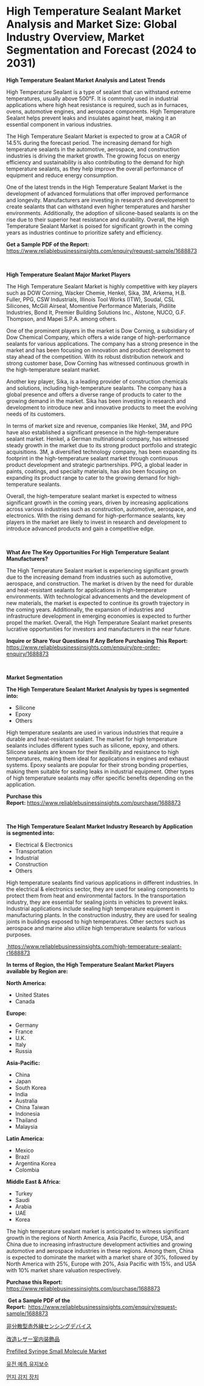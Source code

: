 <p><h1>High Temperature Sealant Market Analysis and Market Size: Global Industry Overview, Market Segmentation and Forecast (2024 to 2031)</h1></p><p><strong>High Temperature Sealant Market Analysis and Latest Trends</strong></p>
<p><p>High Temperature Sealant is a type of sealant that can withstand extreme temperatures, usually above 500°F. It is commonly used in industrial applications where high heat resistance is required, such as in furnaces, ovens, automotive engines, and aerospace components. High Temperature Sealant helps prevent leaks and insulates against heat, making it an essential component in various industries.</p><p>The High Temperature Sealant Market is expected to grow at a CAGR of 14.5% during the forecast period. The increasing demand for high temperature sealants in the automotive, aerospace, and construction industries is driving the market growth. The growing focus on energy efficiency and sustainability is also contributing to the demand for high temperature sealants, as they help improve the overall performance of equipment and reduce energy consumption.</p><p>One of the latest trends in the High Temperature Sealant Market is the development of advanced formulations that offer improved performance and longevity. Manufacturers are investing in research and development to create sealants that can withstand even higher temperatures and harsher environments. Additionally, the adoption of silicone-based sealants is on the rise due to their superior heat resistance and durability. Overall, the High Temperature Sealant Market is poised for significant growth in the coming years as industries continue to prioritize safety and efficiency.</p></p>
<p><strong>Get a Sample PDF of the Report:&nbsp;</strong> <a href="https://www.reliablebusinessinsights.com/enquiry/request-sample/1688873">https://www.reliablebusinessinsights.com/enquiry/request-sample/1688873</a></p>
<p>&nbsp;</p>
<p><strong>High Temperature Sealant Major Market Players</strong></p>
<p><p>The High Temperature Sealant Market is highly competitive with key players such as DOW Corning, Wacker Chemie, Henkel, Sika, 3M, Arkema, H.B. Fuller, PPG, CSW Industrials, Illinois Tool Works (ITW), Soudal, CSL Silicones, McGill Airseal, Momentive Performance Materials, Pidilite Industries, Bond It, Premier Building Solutions Inc., Alstone, NUCO, G.F. Thompson, and Mapei S.P.A. among others.</p><p>One of the prominent players in the market is Dow Corning, a subsidiary of Dow Chemical Company, which offers a wide range of high-performance sealants for various applications. The company has a strong presence in the market and has been focusing on innovation and product development to stay ahead of the competition. With its robust distribution network and strong customer base, Dow Corning has witnessed continuous growth in the high-temperature sealant market.</p><p>Another key player, Sika, is a leading provider of construction chemicals and solutions, including high-temperature sealants. The company has a global presence and offers a diverse range of products to cater to the growing demand in the market. Sika has been investing in research and development to introduce new and innovative products to meet the evolving needs of its customers.</p><p>In terms of market size and revenue, companies like Henkel, 3M, and PPG have also established a significant presence in the high-temperature sealant market. Henkel, a German multinational company, has witnessed steady growth in the market due to its strong product portfolio and strategic acquisitions. 3M, a diversified technology company, has been expanding its footprint in the high-temperature sealant market through continuous product development and strategic partnerships. PPG, a global leader in paints, coatings, and specialty materials, has also been focusing on expanding its product range to cater to the growing demand for high-temperature sealants.</p><p>Overall, the high-temperature sealant market is expected to witness significant growth in the coming years, driven by increasing applications across various industries such as construction, automotive, aerospace, and electronics. With the rising demand for high-performance sealants, key players in the market are likely to invest in research and development to introduce advanced products and gain a competitive edge.</p></p>
<p>&nbsp;</p>
<p><strong>What Are The Key Opportunities For High Temperature Sealant Manufacturers?</strong></p>
<p><p>The High Temperature Sealant market is experiencing significant growth due to the increasing demand from industries such as automotive, aerospace, and construction. The market is driven by the need for durable and heat-resistant sealants for applications in high-temperature environments. With technological advancements and the development of new materials, the market is expected to continue its growth trajectory in the coming years. Additionally, the expansion of industries and infrastructure development in emerging economies is expected to further propel the market. Overall, the High Temperature Sealant market presents lucrative opportunities for investors and manufacturers in the near future.</p></p>
<p><strong>Inquire or Share Your Questions If Any Before Purchasing This Report:</strong> <a href="https://www.reliablebusinessinsights.com/enquiry/pre-order-enquiry/1688873">https://www.reliablebusinessinsights.com/enquiry/pre-order-enquiry/1688873</a></p>
<p>&nbsp;</p>
<p><strong>Market Segmentation</strong></p>
<p><strong>The High Temperature Sealant Market Analysis by types is segmented into:</strong></p>
<p><ul><li>Silicone</li><li>Epoxy</li><li>Others</li></ul></p>
<p><p>High temperature sealants are used in various industries that require a durable and heat-resistant sealant. The market for high temperature sealants includes different types such as silicone, epoxy, and others. Silicone sealants are known for their flexibility and resistance to high temperatures, making them ideal for applications in engines and exhaust systems. Epoxy sealants are popular for their strong bonding properties, making them suitable for sealing leaks in industrial equipment. Other types of high temperature sealants may offer specific benefits depending on the application.</p></p>
<p><strong>Purchase this Report:&nbsp;</strong><a href="https://www.reliablebusinessinsights.com/purchase/1688873">https://www.reliablebusinessinsights.com/purchase/1688873</a></p>
<p>&nbsp;</p>
<p><strong>The High Temperature Sealant Market Industry Research by Application is segmented into:</strong></p>
<p><ul><li>Electrical & Electronics</li><li>Transportation</li><li>Industrial</li><li>Construction</li><li>Others</li></ul></p>
<p><p>High temperature sealants find various applications in different industries. In the electrical & electronics sector, they are used for sealing components to protect them from heat and environmental factors. In the transportation industry, they are essential for sealing joints in vehicles to prevent leaks. Industrial applications include sealing high temperature equipment in manufacturing plants. In the construction industry, they are used for sealing joints in buildings exposed to high temperatures. Other sectors such as aerospace and marine also utilize high temperature sealants for various purposes.</p></p>
<p><a href="https://www.reliablebusinessinsights.com/high-temperature-sealant-r1688873">&nbsp;https://www.reliablebusinessinsights.com/high-temperature-sealant-r1688873</a></p>
<p><strong>In terms of Region, the High Temperature Sealant Market Players available by Region are:</strong></p>
<p>
    <p> <strong> North America: </strong>
        <ul>
            <li>United States</li>
            <li>Canada</li>
        </ul>
        </p> 
    <p> <strong> Europe: </strong>
        <ul>
            <li>Germany</li>
            <li>France</li>
            <li>U.K.</li>
            <li>Italy</li>
            <li>Russia</li>
        </ul>
        </p> 
    <p> <strong> Asia-Pacific: </strong>
        <ul>
            <li>China</li>
            <li>Japan</li>
            <li>South Korea</li>
            <li>India</li>
            <li>Australia</li>
            <li>China Taiwan</li>
            <li>Indonesia</li>
            <li>Thailand</li>
            <li>Malaysia</li>
        </ul>
        </p> 
    <p> <strong> Latin America: </strong>
        <ul>
            <li>Mexico</li>
            <li>Brazil</li>
            <li>Argentina Korea</li>
            <li>Colombia</li>
        </ul>
        </p> 
    <p> <strong> Middle East & Africa: </strong>
        <ul>
            <li>Turkey</li>
            <li>Saudi</li>
            <li>Arabia</li>
            <li>UAE</li>
            <li>Korea</li>
        </ul>
    </p>
    </p>
<p><p>The high temperature sealant market is anticipated to witness significant growth in the regions of North America, Asia Pacific, Europe, USA, and China due to increasing infrastructure development activities and growing automotive and aerospace industries in these regions. Among them, China is expected to dominate the market with a market share of 30%, followed by North America with 25%, Europe with 20%, Asia Pacific with 15%, and USA with 10% market share valuation respectively.</p></p>
<p><strong>Purchase this Report: </strong><a href="https://www.reliablebusinessinsights.com/purchase/1688873">https://www.reliablebusinessinsights.com/purchase/1688873</a></p>
<p>&nbsp;<strong>Get a Sample PDF of the Report:&nbsp;&nbsp;</strong><a href="https://www.reliablebusinessinsights.com/enquiry/request-sample/1688873">https://www.reliablebusinessinsights.com/enquiry/request-sample/1688873</a></p>
<p><strong></strong></p>
<p><p><a href="https://medium.com/@barrycuda1974/%E9%9D%9E%E5%88%86%E6%95%A3%E8%B5%A4%E5%A4%96%E7%B7%9A%E3%82%BB%E3%83%B3%E3%82%B7%E3%83%B3%E3%82%B0%E3%83%87%E3%83%90%E3%82%A4%E3%82%B9%E5%B8%82%E5%A0%B4%E3%81%AE%E6%B4%9E%E5%AF%9F-%E5%B8%82%E5%A0%B4%E5%8B%95%E5%90%91-%E6%88%90%E9%95%B7-2024%E5%B9%B4%E3%81%8B%E3%82%892031%E5%B9%B4%E3%81%BE%E3%81%A7%E3%81%AE%E4%BA%88%E6%B8%AC-9a98774fd1c5">非分散型赤外線センシングデバイス</a></p><p><a href="https://medium.com/@slbola/%E6%94%B9%E8%A3%85%E3%83%AC%E3%82%B6%E3%83%BC%E3%82%A2%E3%83%83%E3%83%97%E3%83%9B%E3%83%AB%E3%82%B9%E3%82%BF%E3%83%AA%E3%83%BC%E5%B8%82%E5%A0%B4%E5%88%86%E6%9E%90-%E3%81%9D%E3%81%AEcagr-%E5%B8%82%E5%A0%B4%E3%82%BB%E3%82%B0%E3%83%A1%E3%83%B3%E3%83%86%E3%83%BC%E3%82%B7%E3%83%A7%E3%83%B3-%E3%81%8A%E3%82%88%E3%81%B3%E3%82%B0%E3%83%AD%E3%83%BC%E3%83%90%E3%83%AB%E7%94%A3%E6%A5%AD%E6%A6%82%E8%A6%81-1e0bdba944d1">改造レザー室内装飾品</a></p><p><a href="https://www.linkedin.com/pulse/prefilled-syringe-small-molecule-market-size-reveals-best-gygmf">Prefilled Syringe Small Molecule Market</a></p><p><a href="https://medium.com/@kelsiorphy/%EC%9C%A0%EC%A0%84-%EC%98%88%EC%B8%A1-%EC%9C%A0%EC%A7%80%EB%B3%B4%EC%88%98-%EC%8B%9C%EC%9E%A5-%EB%B3%B4%EA%B3%A0%EC%84%9C%EB%8A%94-%EC%9D%B4-%EC%8B%9C%EC%9E%A5%EC%9D%98-%EC%B5%9C%EC%8B%A0-%ED%8A%B8%EB%A0%8C%EB%93%9C%EC%99%80-%EC%84%B1%EC%9E%A5-%EA%B8%B0%ED%9A%8C%EB%A5%BC-%EB%B3%B4%EC%97%AC%EC%A4%8D%EB%8B%88%EB%8B%A4-331045ad6548">유전 예측 유지보수</a></p><p><a href="https://medium.com/@lionellindgren/%EB%AF%B8%EC%84%B8%EB%A8%BC%EC%A7%80-%EA%B2%80%EC%B6%9C-%EC%9E%A5%EC%B9%98-%EC%8B%9C%EC%9E%A5-%EB%B6%84%EC%84%9D-%EA%B7%B8%EA%B2%83%EC%9D%98-cagr-%EC%8B%9C%EC%9E%A5-%EC%84%B8%EB%B6%84%ED%99%94-%EB%B0%8F-%EC%84%B8%EA%B3%84-%EC%82%B0%EC%97%85-%EA%B0%9C%EC%9A%94-523a33445819">먼지 감지 장치</a></p></p>